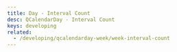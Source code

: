 ```yaml
---
title: Day - Interval Count
desc: QCalendarDay - Interval Count
keys: developing
related:
  - /developing/qcalendarday-week/week-interval-count
---
```


<example-viewer
  title="Interval Count"
  file="DayIntervalCount"
  codepen-title="QCalendarDay"
/>

